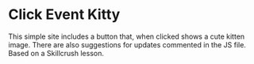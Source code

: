 # Click Event Kitty

This simple site includes a button that, when clicked shows a cute kitten image. There are also suggestions for updates commented in the JS file. Based on a Skillcrush lesson.